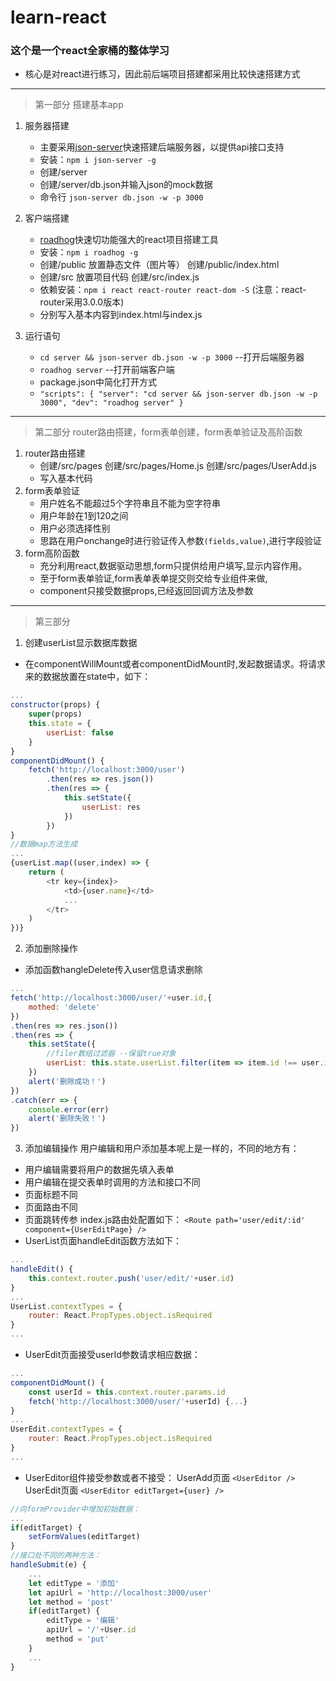 # learn-react
### 这个是一个react全家桶的整体学习
* 核心是对react进行练习，因此前后端项目搭建都采用比较快速搭建方式
***
>第一部分 搭建基本app
1. 服务器搭建 
    - 主要采用[json-server](https://github.com/typicode/json-server.git)快速搭建后端服务器，以提供api接口支持 
    - 安装：`npm i json-server -g` 
    - 创建/server
    - 创建/server/db.json并输入json的mock数据
    - 命令行 `json-server db.json -w -p 3000`

2. 客户端搭建
    - [roadhog](https://github.com/sorrycc/roadhog.git)快速切功能强大的react项目搭建工具 
    - 安装：`npm i roadhog -g`
    - 创建/public 放置静态文件（图片等） 创建/public/index.html
    - 创建/src 放置项目代码 创建/src/index.js
    - 依赖安装：`npm i react react-router react-dom -S` (注意：react-router采用3.0.0版本)
    - 分别写入基本内容到index.html与index.js

3. 运行语句
    - `cd server && json-server db.json -w -p 3000`  --打开后端服务器
    - `roadhog server`  --打开前端客户端
    - package.json中简化打开方式   
    - `"scripts": {
        "server": "cd server && json-server db.json -w -p 3000",
        "dev": "roadhog server"
     }`
***
>第二部分 router路由搭建，form表单创建，form表单验证及高阶函数
1. router路由搭建
    - 创建/src/pages 创建/src/pages/Home.js 创建/src/pages/UserAdd.js
    - 写入基本代码
2. form表单验证
    * 用户姓名不能超过5个字符串且不能为空字符串
    * 用户年龄在1到120之间
    * 用户必须选择性别
    * 思路在用户onchange时进行验证传入参数`(fields,value)`,进行字段验证
3. form高阶函数
    - 充分利用react,数据驱动思想,form只提供给用户填写,显示内容作用。
    - 至于form表单验证,form表单表单提交则交给专业组件来做,
    - component只接受数据props,已经返回回调方法及参数 
***
>第三部分 
1. 创建userList显示数据库数据
- 在componentWillMount或者componentDidMount时,发起数据请求。将请求来的数据放置在state中，如下：
```javascript
...
constructor(props) {
    super(props)
    this.state = {
        userList: false
    }
}
componentDidMount() {
    fetch('http://localhost:3000/user')
        .then(res => res.json())
        .then(res => {
            this.setState({
                userList: res
            })
        })
}
//数据map方法生成
...
{userList.map((user,index) => {
    return (
        <tr key={index}>
            <td>{user.name}</td>
            ...
        </tr>
    )
})}
```
2. 添加删除操作
- 添加函数hangleDelete传入user信息请求删除
```javascript
...
fetch('http://localhost:3000/user/'+user.id,{
    mothed: 'delete'
})
.then(res => res.json())
.then(res => {
    this.setState({
        //filer数组过滤器 --保留true对象
        userList: this.state.userList.filter(item => item.id !== user.id)
    })
    alert('删除成功！')
})
.catch(err => {
    console.error(err)
    alert('删除失败！')
})
```
3. 添加编辑操作
用户编辑和用户添加基本呢上是一样的，不同的地方有：
- 用户编辑需要将用户的数据先填入表单
- 用户编辑在提交表单时调用的方法和接口不同
- 页面标题不同
- 页面路由不同
- 页面跳转传参 index.js路由处配置如下：
`<Route path='user/edit/:id' component={UserEditPage} />`
- UserList页面handleEdit函数方法如下：
```javascript
...
handleEdit() {
    this.context.router.push('user/edit/'+user.id)
}
...
UserList.contextTypes = {
    router: React.PropTypes.object.isRequired
}
...
```
- UserEdit页面接受userId参数请求相应数据：
```javascript
...
componentDidMount() {
    const userId = this.context.router.params.id
    fetch('http://localhost:3000/user/'+userId) {...}
}
...
UserEdit.contextTypes = {
    router: React.PropTypes.object.isRequired
}
...
```
- UserEditor组件接受参数或者不接受：
UserAdd页面 `<UserEditor />`
UserEdit页面 `<UserEditor editTarget={user} />`
```javascript
//向formProvider中增加初始数据：
...
if(editTarget) {
    setFormValues(editTarget)
}
//接口处不同的两种方法：
handleSubmit(e) {
    ...
    let editType = '添加'
    let apiUrl = 'http://localhost:3000/user'
    let method = 'post'
    if(editTarget) {
        editType = '编辑'
        apiUrl = '/'+User.id
        method = 'put'
    }
    ...
}
```


